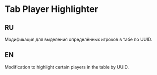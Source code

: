 # Tab Player Highlighter

## RU
Модификация для выделения определённых игроков в табе по UUID.

## EN
Modification to highlight certain players in the table by UUID.
